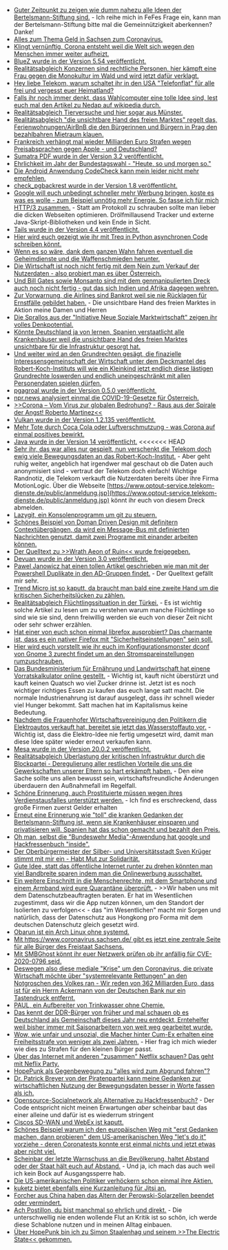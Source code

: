 * [Guter Zeitpunkt zu zeigen wie dumm nahezu alle Ideen der Bertelsmann-Stiftung sind.](https://blog.fefe.de/?ts=a0920edd) - Ich reihe mich in FeFes Frage ein, kann man der Bertelsmann-Stiftung bitte mal die Gemeinnützigkeit aberkennen? Danke!
* [Alles zum Thema Geld in Sachsen zum Coronavirus.](https://www.smwa.sachsen.de/4358.htm)
* [Klingt vernünftig, Corona entsteht weil die Welt sich wegen den Menschen immer weiter aufheizt.](https://www.sonnenseite.com/de/zukunft/corona-ist-nur-ein-kleiner-blick-in-die-zukunft.html)
* [BlueZ wurde in der Version 5.54 veröffentlicht.](http://www.phoronix.com/scan.php?page=news_item&px=BlueZ-5.54-Released)
* [Realitätsabgleich Konzernen sind rechtliche Personen, hier kämpft eine Frau gegen die Monokultur im Wald und wird jetzt dafür verklagt.](https://netzfrauen.org/2020/03/15/trees-4/)
* [Hey liebe Telekom, warum schaltet ihr in den USA "Telefonflat" für alle frei und vergesst euer Heimatland?](https://www.sonnenseite.com/de/wirtschaft/coronavirus-telekommunikationsanbieter-sollen-begrenzung-des-datenvolumens-aufheben.html)
* [Falls ihr noch immer denkt, dass Wahlcomputer eine tolle Idee sind, lest euch mal den Artikel zu Nedap auf wikipedia durch.](https://de.wikipedia.org/wiki/Nedap)
* [Realitätsabgleich Tierversuche und hier sogar aus Münster.](https://netzfrauen.org/2020/03/16/tierversuche-6/)
* [Realitätsabgleich "die unsichtbare Hand des freien Marktes" regelt das, Ferienwohnungen/AirBnB die den Bürgerinnen und Bürgern in Prag den bezahlbahren Mietraum klauen.](https://blog.fefe.de/?ts=a091674b)
* [Frankreich verhängt mal wieder Milliarden Euro Strafen wegen Preisabsprachen gegen Apple - und Deutschland?](https://www.cnbc.com/2020/03/16/apple-fined-1point2-billion-by-french-competition-authorities.html)
* [Sumatra PDF wurde in der Version 3.2 veröffentlicht.](https://www.ghacks.net/2020/03/17/sumatra-3-2-pdf-reader-drops-windows-xp-support/)
* [Ehrlichkeit im Jahr der Bundestagswahl - "Heute, so und morgen so."](https://tuxproject.de/blog/2020/03/niemand-hat-die-absicht/)
* [Die Android Anwendung CodeCheck kann mein leider nicht mehr empfehlen.](https://www.kuketz-blog.de/codecheck-tracking-bis-der-barcode-glueht/)
* [check_pgbackrest wurde in der Version 1.8 veröffentlicht.](https://www.postgresql.org/about/news/2022/)
* [Google will euch unbedingt schneller mehr Werbung bringen, koste es was es wolle - zum Beispiel unnötig mehr Energie. So fasse ich für mich HTTP/3 zusammen.](https://www.pro-linux.de/news/1/27876/http3-vor-weiteren-h%C3%BCrden.html) - Statt am Protokoll zu schrauben sollte man lieber die dicken Webseiten optimieren. Drölfmillausend Tracker und externe Java-Skript-Bibliotheken und kein Ende in Sicht.
* [Tails wurde in der Version 4.4 veröffentlicht.](https://tails.boum.org/news/version_4.4/)
* [Hier wird euch gezeigt wie ihr mit Treq in Python asynchronen Code schreiben könnt.](https://opensource.com/article/20/3/treq-python)
* [Wenn es so wäre, dank dem ganzen Wahn fahren eventuell die Geheimdienste und die Waffenschmieden herunter.](https://www.sonnenseite.com/de/zukunft/coronavirus-und-der-siegeszug-der-telearbeit.html)
* [Die Wirtschaft ist noch nicht fertig mit dem Nein zum Verkauf der Nutzerdaten - also probiert man es über Österreich.](https://www.golem.de/news/coronavirus-oesterreich-ueberwacht-bewegungsstroeme-mit-handydaten-2003-147287.html)
* [Und Bill Gates sowie Monsanto sind mit dem genmanipulierten Dreck auch noch nicht fertig - gut das sich Indien und Afrika dagegen wehren.](https://netzfrauen.org/2020/03/17/africa-11/)
* [Zur Vorwarnung, die Airlines sind Bankrot weil sie nie Rücklagen für Ernstfälle gebildet haben.](https://blog.fefe.de/?ts=a08e6dc5) - Die unsichtbare Hand des freien Marktes in Aktion meine Damen und Herren
* [Die Sprallos aus der "Initiative Neue Soziale Marktwirtschaft" zeigen ihr volles Denkpotential.](https://blog.fefe.de/?ts=a08e6861)
* [Könnte Deutschland ja von lernen, Spanien verstaatlicht alle Krankenhäuser weil die unsichtbare Hand des freien Marktes unsichtbare für die Infrastruktur gesorgt hat.](https://blog.fefe.de/?ts=a08e621a)
* [Und weiter wird an den Grundrechten gesägt, die finazielle Interessensgemeinschaft der Wirtschaft unter dem Deckmantel des Robert-Koch-Instituts will wie ein Kleinkind jetzt endlich diese lästigen Grundrechte loswerden und endlich uneingeschränkt mit allen Personendaten spielen dürfen.](https://www.golem.de/news/coronavirus-rki-chef-rechnet-mit-tracking-app-fuer-infizierte-2003-147300.html)
* [pgagroal wurde in der Version 0.5.0 veröffentlicht.](https://www.postgresql.org/about/news/2023/)
* [npr.news analysiert einmal die COVID-19-Gesetze für Österreich.](https://npr.news.eulu.info/2020/03/17/eine-analyse-der-covid-19-gesetze-fuer-oesterreich/)
* [>>Corona – Vom Virus zur globalen Bedrohung? - Raus aus der Spirale der Angst! Roberto Martinez<<](https://www.welt-im-wandel.tv/video/corona-vom-virus-zur-globalen-bedrohung-raus-aus-der-spirale-der-angst-roberto-martinez/)
* [Vulkan wurde in der Version 1.2.135 veröffentlicht.](https://www.phoronix.com/scan.php?page=news_item&px=Vulkan-1.2.135-Released)
* [Mehr Tote durch Coca Cola oder Luftverschmutzung - was Corona auf einmal positives bewirkt.](https://www.sonnenseite.com/de/franz-alt/kommentare-interviews/ist-corona-besiegbar.html)
* [Java wurde in der Version 14 veröffentlicht.](https://www.phoronix.com/scan.php?page=news_item&px=Java-14-GA-JDK-Release)
<<<<<<< HEAD
* [Sehr ihr, das war alles nur gespielt, nun verschenkt die Telekom doch ewig viele Bewegungsdaten an das Robert-Koch-Institut.](https://www.golem.de/news/coronavirus-telekom-gibt-handydaten-an-rki-weiter-2003-147312.html) - Aber geht ruhig weiter, angeblich hat irgendwer mal geschaut ob die Daten auch anonymisiert sind - vertraut der Telekom doch einfach! Wichtige Randnotiz, die Telekom verkauft die Nutzerdaten bereits über ihre Firma MotionLogic. Über die Webseite [https://www.optout-service.telekom-dienste.de/public/anmeldung.jsp](https://www.optout-service.telekom-dienste.de/public/anmeldung.jsp) könnt ihr euch von diesem Dreck abmelden.
* [Lazygit, ein Konsolenprogramm um git zu steuern.](https://opensource.com/article/20/3/lazygit)
* [Schönes Beispiel von Doman Driven Design mit definitern Contextübergängen, da wird ein Message-Bus mit definierten Nachrichten genutzt, damit zwei Programe mit einander arbeiten können.](https://opensource.com/article/20/3/zeromq-c-python)
* [Der Quelltext zu >>Wrath Aeon of Ruin<< wurde freigegeben.](https://www.pro-linux.de/news/1/27880/quellen-von-wrath-aeon-of-ruin-ver%C3%B6ffentlicht.html)
* [Devuan wurde in der Version 3.0 veröffentlicht.](https://www.mail-archive.com/dng@lists.dyne.org/msg27041.html)
* [Pawel Janowicz hat einen tollen Artikel geschrieben wie man mit der Powershell Duplikate in den AD-Gruppen findet.](https://www.powershellbros.com/powershell-tip-of-the-week-get-duplicated-ad-groups/) - Der Quelltext gefällt mir sehr.
* [Trend Micro ist so kaputt, da braucht man bald eine zweite Hand um die kritischen Sicherheitslücken zu zählen.](https://blog.fefe.de/?ts=a08f35e8)
* [Realitätsabgleich Flüchtlingssituation in der Türkei.](https://www.neues-deutschland.de/artikel/1134287.eu-grenze-durch-das-fenster-eines-tuerkischen-polizeiwagens.html) - Es ist wichtig solche Artikel zu lesen um zu verstehen warum manche Flüchtlinge so sind wie sie sind, denn freiwillig werden sie euch von dieser Zeit nicht oder sehr schwer erzählen.
* [Hat einer von euch schon einmal librefox ausprobiert? Das charmante ist, dass es ein nativer Firefox mit "Sicherheitseinstellungen" sein soll.](https://github.com/intika/Librefox/)
* [Hier wird euch vorstellt wie ihr euch im Konfigurationsmonster dconf von Gnome 3 zurecht findet um an den Stromspareinstellungen rumzuschrauben.](https://www.putorius.net/gnome-advanced-power-settings-dconf-editor.html)
* [Das Bundesministerium für Ernährung und Landwirtschaft hat einene Vorratskalkulator online gestellt.](https://www.ernaehrungsvorsorge.de/private-vorsorge/notvorrat/vorratskalkulator/) - Wichtig ist, kauft nicht überstürzt und kauft keinen Quatsch wo viel Zucker drinne ist. Jetzt ist es noch wichtiger richtiges Essen zu kaufen das euch lange satt macht. Die normale Industrienahrung ist darauf ausgelegt, dass ihr schnell wieder viel Hunger bekommt. Satt machen hat im Kapitalismus keine Bedeutung.
* [Nachdem die Frauenhofer Wirtschaftsvereinigung den Politikern die Elektroautos verkauft hat, bereitet sie jetzt das Wasserstoffauto vor.](https://www.sonnenseite.com/de/wissenschaft/fraunhofer-gesellschaft-erstellt-wasserstoff-roadmap-fr-deutschland.html) - Wichtig ist, dass die Elektro-Idee nie fertig umgesetzt wird, damit man diese Idee später wieder erneut verkaufen kann.
* [Mesa wurde in der Version 20.0.2 veröffentlicht.](https://www.phoronix.com/scan.php?page=news_item&px=Mesa-20.0.2-Released)
* [Realitätsabgleich Überlastung der kritischen Infrastruktur durch die Blockpartei - Deregulierung aller restlichen Vorteile die uns die Gewerkschaften unserer Eltern so hart erkämpft haben.](https://www.neues-deutschland.de/artikel/1134460.corona-die-stunde-der-deregulierer.html) - Den eine Sache sollte uns allen bewusst sein, wirtschaftsfreundliche Änderungen überdauern den Außnahmefall im Regelfall.
* [Schöne Erinnerung, auch Prostituierte müssen wegen ihres Verdienstausfalles unterstützt werden.](https://www.neues-deutschland.de/artikel/1134471.olaf-scholz-rufe-nach-dem-rettungsschirm.html) - Ich find es erschreckend, dass große Firmen zuerst Gelder erhalten
* [Erneut eine Erinnerung wie "toll" die kranken Gedanken der Bertelsmann-Stiftung ist, wenn sie Krankenhäuser einsparen und privatisieren will. Spanien hat das schon gemacht und bezahlt den Preis.](https://www.neues-deutschland.de/artikel/1134481.kliniken-unter-staatlicher-kontrolle.html)
* [Oh man, selbst die "Bundeswehr Media"-Anwendung hat google und Hackfressenbuch "inside".](https://www.kuketz-blog.de/bundesministerium-der-verteidigung-trackt-nutzer-via-facebook/)
* [Der Oberbürgermeister der Silber- und Universitätsstadt Sven Krüger stimmt mit mir ein - Habt Mut zur Solidarität.](https://www.youtube.com/watch?v=BMcWG7Tee9k)
* [Gute Idee, statt das öffentliche Internet runter zu drehen könnten man viel Bandbreite sparen indem man die Onlinewerbung ausschaltet.](https://forum.golem.de/kommentare/sonstiges/coronavirus-krise-eu-diskutiert-mit-netflix-reduzierung-der-aufloesung/beschraenkung-bei-onlinewerbung-sinnvoller/133509,5619028,5619028,read.html#msg-5619028)
* [Ein weitere Einschnitt in die Menschenrechte, mit dem Smartphone und einem Armband wird eure Quarantäne überprüft.](https://www.golem.de/news/elektronische-fessel-hongkong-ueberwacht-corona-quarantaene-mit-armbaendern-2003-147359.html) - >>Wir haben uns mit dem Datenschutzbeauftragten beraten. Er hat im Wesentlichen zugestimmt, dass wir die App nutzen können, um den Standort der Isolierten zu verfolgen<< - das "im Wesentlichen" macht mir Sorgen und natürlich, dass der Datenschutz aus Hongkong pro Forma mit dem deutschen Datenschutz gleich gesetzt wird.
* [Obarun ist ein Arch Linux ohne systemd.](https://web.obarun.org/)
* [Mit https://www.coronavirus.sachsen.de/ gibt es jetzt eine zentrale Seite für alle Bürger des Freistaat Sachsens.](https://www.coronavirus.sachsen.de/)
* [Mit SMBGhost könnt ihr euer Netzwerk prüfen ob ihr anfällig für CVE-2020-0796 seid.](https://github.com/ollypwn/SMBGhost)
* [Deswegen also diese mediale "Krise" um den Coronavirus, die private Wirtschaft möchte über "systemrelevante Rettungen" an den Notgroschen des Volkes ran - Wir reden von 362 Milliarden Euro, dass ist für ein Herrn Ackermann von der Deutschen Bank nur ein Tastendruck entfernt.](https://www.sueddeutsche.de/wirtschaft/deutschland-ruecklagen-1.4850084)
* [PAUL, ein Aufbereiter von Trinkwasser ohne Chemie.](https://www.sonnenseite.com/de/umwelt/weltwassertag-trinkwasserzugang-in-zeiten-von-corona-und-des-klimawandels.html)
* [Das kennt der DDR-Bürger von früher und mal schauen ob es Deutschland als Gemeinschaft dieses Jahr neu entdeckt, Erntehelfer weil bisher immer mit Saisonarbeitern von weit weg gearbeitet wurde.](https://www.neues-deutschland.de/artikel/1134509.landwirtschaft-ohne-erntehelfer-wird-es-eng.html)
* [Wow, wie unfair und unsozial, die Macher hinter Cum-Ex erhalten eine Freiheitsstrafe von weniger als zwei Jahren.](https://www.neues-deutschland.de/artikel/1134531.cum-ex-prozess-kollektiver-griff-in-die-staatskasse.html) - Hier frag ich mich wieder wie dies zu Strafen für den kleinen Bürger passt.
* [Über das Internet mit anderen "zusammen" Netflix schauen? Das geht mit Neflix Party.](https://www.bleepingcomputer.com/news/software/netflix-party-lets-you-watch-shows-with-friends-to-fight-isolation/)
* [HopePunk als Gegenbewegung zu "alles wird zum Abgrund fahren"?](https://www.tor-online.de/feature/buch/2019/10/hopepunk-alles-was-du-ueber-das-genre-wissen-musst/)
* [Dr. Patrick Breyer von der Piratenpartei kann meine Gedanken zur wirtschaftlichen Nutzung der Bewegungsdaten besser in Worte fassen als ich.](https://www.patrick-breyer.de/?p=590612)
* [Opensource-Socialnetwork als Alternative zu Hackfressenbuch?](https://www.opensource-socialnetwork.org/) - Der Code entspricht nicht meinen Erwartungen *aber* scheinbar baut das einer alleine und dafür ist es wiederrum stringent
* [Ciscos SD-WAN und WebEx ist kaputt.](https://blog.fefe.de/?ts=a08a5344)
* [Schönes Beispiel warum ich den europäischen Weg mit "erst Gedanken machen, dann probieren" dem US-amerikanischen Weg "let's do it" vorziehe - deren Coronatests konnte erst einmal nichts und jetzt etwas aber nicht viel.](https://blog.fefe.de/?ts=a08a4f98)
* [Scheinbar der letzte Warnschuss an die Bevölkerung, haltet Abstand oder der Staat hält euch auf Abstand.](https://www.ndr.de/nachrichten/niedersachsen/Corona-Regeln-Polizei-schreitet-konsequent-ein,ausgangssperre100.html) - Und ja, ich mach das auch weil ich kein Bock auf Ausgangssperre hab.
* [Die US-amerikanischen Politiker verhöckern schon einmal ihre Aktien.](https://blog.fefe.de/?ts=a08a4e50)
* [kuketz bietet ebenfalls eine Kurzanleitung für Jitsi an.](https://www.kuketz-blog.de/kurzanleitung-jitsi-meet-videokonferenz-per-browser-oder-app/)
* [Forcher aus China haben das Altern der Perowski-Solarzellen beendet oder vermindert.](https://www.sonnenseite.com/de/wissenschaft/perowskit-solarzellen-altern-jetzt-nicht-mehr.html)
* [Ach Postillon, du bist manchmal so ehrlich und direkt.](https://www.der-postillon.com/2020/03/applaus-lob.html) - Die unterschwellig nie enden wollende Flut an Kritik ist so schön, ich werde diese Schablone nutzen und in meinen Alltag einbauen.
* [Über HopePunk bin ich zu Simon Staalenhag und seinem >>The Electric State<< gekommen.](https://www.tor-online.de/simon-staalenhag-the-electric-state/)

